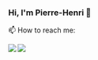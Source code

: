 ### Hi, I'm Pierre-Henri 👋

📫 How to reach me:

<a>
  <img align="left" src="https://readme.phbasin.vercel.app/api?username=PHBasin&title_color=000000&show_icons=true&icon_color=000000">
</a>
<a>
  <img align="left" src="https://readme.phbasin.vercel.app/api/top-langs/?username=PHBasin&title_color=000000">
</a>
 
